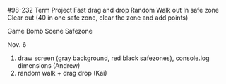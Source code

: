 #98-232 Term Project
Fast drag and drop
Random Walk out
In safe zone
Clear out (40 in one safe zone, clear the zone and add points)

Game
Bomb
Scene
Safezone

Nov. 6
1. draw screen (gray background, red black safezones), console.log dimensions
(Andrew)
2. random walk + drag drop
(Kai)
